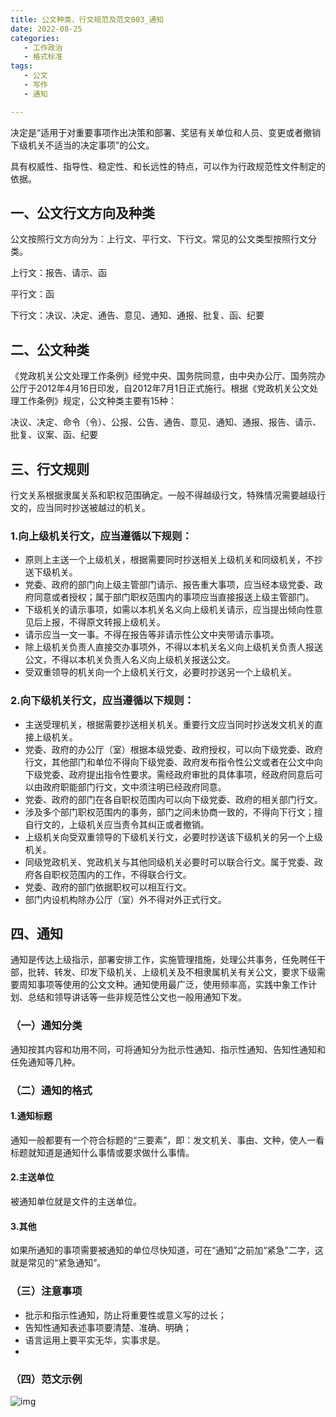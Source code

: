 ```yaml
---
title: 公文种类、行文规范及范文003_通知
date: 2022-08-25 
categories:
   - 工作政治
   - 格式标准
tags: 
   - 公文
   - 写作
   - 通知

---
```


决定是“适用于对重要事项作出决策和部署、奖惩有关单位和人员、变更或者撤销下级机关不适当的决定事项”的公文。
<!-- more -->
具有权威性、指导性、稳定性、和长远性的特点，可以作为行政规范性文件制定的依据。

## 一、公文行文方向及种类

公文按照行文方向分为：上行文、平行文、下行文。常见的公文类型按照行文分类。

上行文：报告、请示、函

平行文：函

下行文：决议、决定、通告、意见、通知、通报、批复、函、纪要


## 二、公文种类

《党政机关公文处理工作条例》经党中央、国务院同意，由中央办公厅、国务院办公厅于2012年4月16日印发，自2012年7月1日正式施行。根据《党政机关公文处理工作条例》规定，公文种类主要有15种：

决议、决定、命令（令）、公报、公告、通告、意见、通知、通报、报告、请示、批复、议案、函、纪要

## 三、行文规则
行文关系根据隶属关系和职权范围确定。一般不得越级行文，特殊情况需要越级行文的，应当同时抄送被越过的机关。
### 1.向上级机关行文，应当遵循以下规则：
- 原则上主送一个上级机关，根据需要同时抄送相关上级机关和同级机关，不抄送下级机关。
- 党委、政府的部门向上级主管部门请示、报告重大事项，应当经本级党委、政府同意或者授权；属于部门职权范围内的事项应当直接报送上级主管部门。
- 下级机关的请示事项，如需以本机关名义向上级机关请示，应当提出倾向性意见后上报，不得原文转报上级机关。
- 请示应当一文一事。不得在报告等非请示性公文中夹带请示事项。
- 除上级机关负责人直接交办事项外，不得以本机关名义向上级机关负责人报送公文，不得以本机关负责人名义向上级机关报送公文。
- 受双重领导的机关向一个上级机关行文，必要时抄送另一个上级机关。

### 2.向下级机关行文，应当遵循以下规则：
- 主送受理机关，根据需要抄送相关机关。重要行文应当同时抄送发文机关的直接上级机关。
- 党委、政府的办公厅（室）根据本级党委、政府授权，可以向下级党委、政府行文，其他部门和单位不得向下级党委、政府发布指令性公文或者在公文中向下级党委、政府提出指令性要求。需经政府审批的具体事项，经政府同意后可以由政府职能部门行文，文中须注明已经政府同意。
- 党委、政府的部门在各自职权范围内可以向下级党委、政府的相关部门行文。
- 涉及多个部门职权范围内的事务，部门之间未协商一致的，不得向下行文；擅自行文的，上级机关应当责令其纠正或者撤销。
- 上级机关向受双重领导的下级机关行文，必要时抄送该下级机关的另一个上级机关。
- 同级党政机关、党政机关与其他同级机关必要时可以联合行文。属于党委、政府各自职权范围内的工作，不得联合行文。
- 党委、政府的部门依据职权可以相互行文。
- 部门内设机构除办公厅（室）外不得对外正式行文。

## 四、通知
通知是传达上级指示，部署安排工作，实施管理措施，处理公共事务，任免聘任干部，批转、转发、印发下级机关、上级机关及不相隶属机关有关公文，要求下级需要周知事项等使用的公文文种。通知使用最广泛，使用频率高，实践中象工作计划、总结和领导讲话等一些非规范性公文也一般用通知下发。

### （一）通知分类
通知按其内容和功用不同，可将通知分为批示性通知、指示性通知、告知性通知和任免通知等几种。

### （二）通知的格式
#### 1.通知标题
通知一般都要有一个符合标题的“三要素”，即：发文机关、事由、文种，使人一看标题就知道是通知什么事情或要求做什么事情。
#### 2.主送单位
被通知单位就是文件的主送单位。
#### 3.其他
如果所通知的事项需要被通知的单位尽快知道，可在“通知”之前加“紧急”二字，这就是常见的“紧急通知”。

### （三）注意事项
- 批示和指示性通知，防止将重要性或意义写的过长；
- 告知性通知表述事项要清楚、准确、明确；
- 语言运用上要平实无华，实事求是。
- 
### （四）范文示例
![img](https://preview.cloud.189.cn/image/imageAction?param=134C67168945AF9237886FACB8562D4C6FE8C03BDD64B417A17C176741488F3F03749AD2456683872DB699D1B14B7C99ADB59F0389FB441C7941634B0F5593A749ADD385EE3A04A4170FF90C0AAEFC57D0DD286EBA144CA321FD0554F9F692D8999D29B90E3F8A28DD1C09F6A4577532)

